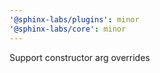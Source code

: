 ```yaml
---
'@sphinx-labs/plugins': minor
'@sphinx-labs/core': minor
---
```


Support constructor arg overrides
